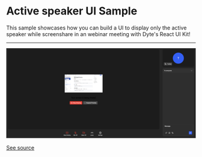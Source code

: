 # Active speaker UI Sample

This sample showcases how you can build a UI to display only the active speaker while screenshare in an webinar meeting with Dyte's React UI Kit!

---

![A screenshot of the component](./screenshot.png)

[See source](./src/App.tsx)
